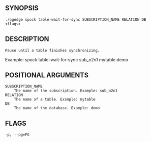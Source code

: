 ## SYNOPSIS
    ./pgedge spock table-wait-for-sync SUBSCRIPTION_NAME RELATION DB <flags>
 
## DESCRIPTION
    Pause until a table finishes synchronizing. 

Example: spock table-wait-for-sync sub_n2n1 mytable demo
 
## POSITIONAL ARGUMENTS
    SUBSCRIPTION_NAME
        The name of the subscription. Example: sub_n2n1
    RELATION
        The name of a table. Example: mytable
    DB
        The name of the database. Example: demo
 
## FLAGS
    -p, --pg=PG
    
    
